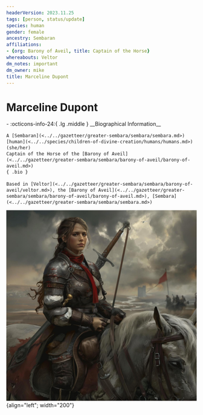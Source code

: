 ```yaml
---
headerVersion: 2023.11.25
tags: [person, status/update]
species: human
gender: female
ancestry: Sembaran
affiliations:
- {org: Barony of Aveil, title: Captain of the Horse}
whereabouts: Veltor
dm_notes: important
dm_owner: mike
title: Marceline Dupont
---
```

# Marceline Dupont
<div class="grid cards ext-narrow-margin ext-one-column" markdown>
- :octicons-info-24:{ .lg .middle } __Biographical Information__

    A [Sembaran](<../../gazetteer/greater-sembara/sembara/sembara.md>) [human](<../../species/children-of-divine-creation/humans/humans.md>) (she/her)  
    Captain of the Horse of the [Barony of Aveil](<../../gazetteer/greater-sembara/sembara/barony-of-aveil/barony-of-aveil.md>)  
    { .bio }

    Based in [Veltor](<../../gazetteer/greater-sembara/sembara/barony-of-aveil/veltor.md>), the [Barony of Aveil](<../../gazetteer/greater-sembara/sembara/barony-of-aveil/barony-of-aveil.md>), [Sembara](<../../gazetteer/greater-sembara/sembara/sembara.md>)
</div>


![Marceline Dupont](../../assets/marceline-dupont.jpg){align="left"; width="200"}
